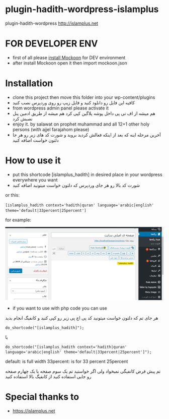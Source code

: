 # plugin-hadith-wordpress-islamplus

plugin-hadith-wordpress http://islamplus.net

# FOR DEVELOPER ENV

- first of all please [install Mockoon](https://mockoon.com/#download) for DEV environment
- after install Mockoon open it then import mockoon.json

# Installation

- clone this project then move this folder into your wp-content/plugins
- کافیه این فایل رو دانلود کنید و فایل زیپ رو روی وردپرس نصب کنید
- from wordpress admin panel please activate it
- هم میشه از اف تی پی داخل پوشه پلاگین کپی کرد هم میشه از طریق ادمین پنل نصبش کرد
- enjoy it. by salawat on prophet muhammad and all 12+1 other holy persons (with ajjel farajahom please)
- آخرین مرحله اینه که بعد از اینکه فعالش کردید بروید و شورت کد های زیر رو هر جا دلتون خواست اضافه کنید

# How to use it

- put this shortcode [islamplus_hadith] in desired place in your wordpress everywhere you want
- شورت کد بالا رو هر جای وردپرس که دلتون خواست میتونید اضافه کنید

or this:

`[islamplus_hadith context='hadith|quran' language='arabic|english' theme='default|33percent|25percent']`

for example:

![use hadith shortcode in wordpress editor](use-hadith-shortcode-in-editor-wordpress.png)

- if you want to use with php code you can use

هر جای تم که دلتون خواست میتونید کد پی اچ پی زیر رو کپی کنید و کانفیگ انجام بدید

```
do_shortcode("[islamplus_hadith]");
```

یا

```
do_shortcode("[islamplus_hadith context='hadith|quran' language='arabic|english' theme='default|33percent|25percent']");
```

default: is full width
33percent: is for 33 percent
25percent

تم پیش فرض کانفیگی نمیخواد
ولی اگر خواستید تم یک سوم صفحه یا یک چهارم صفحه رو جایی استفاده کنید از کانفیگ بالا استفاده کنید

# Special thanks to

- https://islamplus.net
